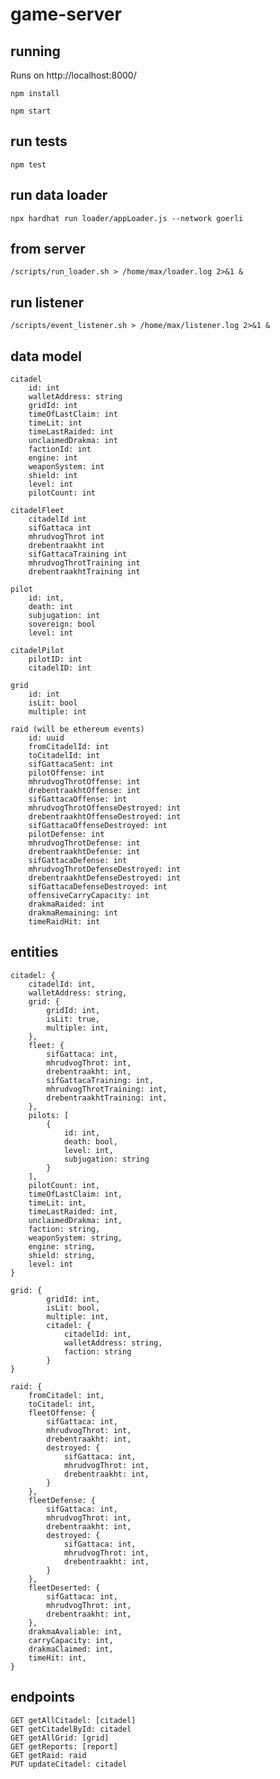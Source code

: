 # game-server


## running
Runs on http://localhost:8000/

`npm install`

`npm start`

## run tests
`npm test`

## run data loader
`npx hardhat run loader/appLoader.js --network goerli`

## from server
`/scripts/run_loader.sh > /home/max/loader.log 2>&1 &`

## run listener
`/scripts/event_listener.sh > /home/max/listener.log 2>&1 &`

## data model
    citadel
        id: int
        walletAddress: string
        gridId: int
        timeOfLastClaim: int
        timeLit: int
        timeLastRaided: int
        unclaimedDrakma: int
        factionId: int
        engine: int
        weaponSystem: int
        shield: int
        level: int
        pilotCount: int

    citadelFleet
        citadelId int
        sifGattaca int
        mhrudvogThrot int
        drebentraakht int
        sifGattacaTraining int
        mhrudvogThrotTraining int
        drebentraakhtTraining int

    pilot
        id: int,
        death: int
        subjugation: int
        sovereign: bool
        level: int

    citadelPilot
        pilotID: int
        citadelID: int    

    grid
        id: int
        isLit: bool
        multiple: int

    raid (will be ethereum events)
        id: uuid
        fromCitadelId: int
        toCitadelId: int
        sifGattacaSent: int
        pilotOffense: int
        mhrudvogThrotOffense: int
        drebentraakhtOffense: int
        sifGattacaOffense: int
        mhrudvogThrotOffenseDestroyed: int
        drebentraakhtOffenseDestroyed: int
        sifGattacaOffenseDestroyed: int
        pilotDefense: int
        mhrudvogThrotDefense: int
        drebentraakhtDefense: int
        sifGattacaDefense: int
        mhrudvogThrotDefenseDestroyed: int
        drebentraakhtDefenseDestroyed: int
        sifGattacaDefenseDestroyed: int
        offensiveCarryCapacity: int
        drakmaRaided: int
        drakmaRemaining: int
        timeRaidHit: int



## entities
    citadel: {
        citadelId: int,
        walletAddress: string,
        grid: {
            gridId: int,
            isLit: true,
            multiple: int,
        },
        fleet: {
            sifGattaca: int,
            mhrudvogThrot: int,
            drebentraakht: int,
            sifGattacaTraining: int,
            mhrudvogThrotTraining: int,
            drebentraakhtTraining: int,
        },
        pilots: [
            {
                id: int,
                death: bool,
                level: int,
                subjugation: string
            }
        ],
        pilotCount: int,
        timeOfLastClaim: int,
        timeLit: int,
        timeLastRaided: int,
        unclaimedDrakma: int,
        faction: string,
        weaponSystem: string,
        engine: string,
        shield: string,
        level: int
    }

    grid: {
            gridId: int,
            isLit: bool,
            multiple: int,
            citadel: {
                citadelId: int,
                walletAddress: string,
                faction: string 
            }
    }

    raid: {
        fromCitadel: int,
        toCitadel: int,
        fleetOffense: {
            sifGattaca: int,
            mhrudvogThrot: int,
            drebentraakht: int,
            destroyed: {
                sifGattaca: int,
                mhrudvogThrot: int,
                drebentraakht: int,
            }
        },
        fleetDefense: {
            sifGattaca: int,
            mhrudvogThrot: int,
            drebentraakht: int,
            destroyed: {
                sifGattaca: int,
                mhrudvogThrot: int,
                drebentraakht: int,
            }
        },
        fleetDeserted: {
            sifGattaca: int,
            mhrudvogThrot: int,
            drebentraakht: int,
        },
        drakmaAvaliable: int,
        carryCapacity: int,
        drakmaClaimed: int,
        timeHit: int,
    }



## endpoints
    GET getAllCitadel: [citadel]
    GET getCitadelById: citadel
    GET getAllGrid: [grid]
    GET getReports: [report]
    GET getRaid: raid
    PUT updateCitadel: citadel 


